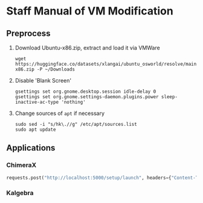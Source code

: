 # Staff Manual of VM Modification

## Preprocess

1. Download Ubuntu-x86.zip, extract and load it via VMWare

    ```shell
    wget https://huggingface.co/datasets/xlangai/ubuntu_osworld/resolve/main/Ubuntu-x86.zip -P ~/Downloads
    ```

2. Disable 'Blank Screen'

    ```shell
    gsettings set org.gnome.desktop.session idle-delay 0
    gsettings set org.gnome.settings-daemon.plugins.power sleep-inactive-ac-type 'nothing'
    ```

3. Change sources of `apt` if necessary

    ```shell
    sudo sed -i "s/hk\.//g" /etc/apt/sources.list
    sudo apt update
    ```

## Applications
### ChimeraX

```python
requests.post("http://localhost:5000/setup/launch", headers={"Content-Type": "application/json"}, json={"command": ["flatpak", "run", "edu.ucsf.rbvi.ChimeraX", "--cmd", "remotecontrol rest start json true port 8080"], "shell": False}).__dict__
```

### Kalgebra
